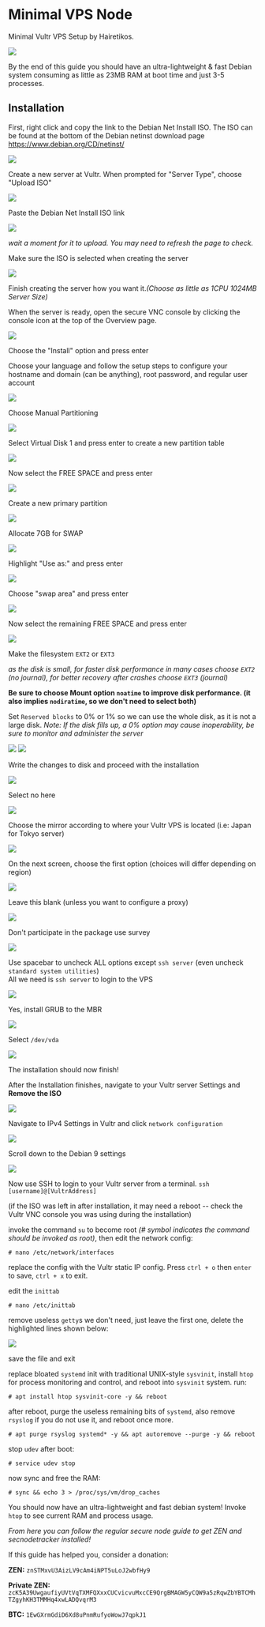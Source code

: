 # Minimal VPS Node
Minimal Vultr VPS Setup by Hairetikos.

<img src="./img/2823mbram.png">

By the end of this guide you should have an ultra-lightweight & fast Debian system consuming as little as 23MB RAM at boot time and just 3-5 processes.

## Installation

First, right click and copy the link to the Debian Net Install ISO.  The ISO can be found at the bottom of the Debian netinst download page https://www.debian.org/CD/netinst/

<img src="./img/netinst.png">

Create a new server at Vultr.  When prompted for "Server Type", choose "Upload ISO"

<img src="./img/iso.png">

Paste the Debian Net Install ISO link

<img src="./img/upl.png">

*wait a moment for it to upload.  You may need to refresh the page to check.*

Make sure the ISO is selected when creating the server

<img src="./img/iso2.png">

Finish creating the server how you want it.*(Choose as little as 1CPU 1024MB Server Size)*

When the server is ready, open the secure VNC console by clicking the console icon at the top of the Overview page.

<img src="./img/cons.jpg">

Choose the "Install" option and press enter

Choose your language and follow the setup steps to configure your hostname and domain (can be anything), root password, and regular user account

<img src="./img/lang.png">

Choose Manual Partitioning

<img src="./img/4part.png">

Select Virtual Disk 1 and press enter to create a new partition table

<img src="./img/5fs.png">

Now select the FREE SPACE and press enter

<img src="./img/6fs.png">

Create a new primary partition

<img src="./img/7pri.png">

Allocate 7GB for SWAP

<img src="./img/8swp.png">

Highlight "Use as:" and press enter

<img src="./img/9useas.png">

Choose "swap area" and press enter

<img src="./img/10swp.png">

Now select the remaining FREE SPACE and press enter

<img src="./img/11.png">

Make the filesystem `EXT2` or `EXT3`

*as the disk is small, for faster disk performance in many cases choose `EXT2` (no journal), for better recovery after crashes choose `EXT3` (journal)*

**Be sure to choose Mount option `noatime` to improve disk performance.
(it also implies `nodiratime`, so we don't need to select both)**

Set `Reserved blocks` to 0% or 1% so we can use the whole disk, as it is not a large disk.
*Note:  If the disk fills up, a 0% option may cause inoperability, be sure to monitor and administer the server*

<img src="./img/12.png">
<img src="./img/13noatime.png">

Write the changes to disk and proceed with the installation

<img src="./img/14fin.png">

Select no here

<img src="./img/15no.png">

Choose the mirror according to where your Vultr VPS is located (i.e:  Japan for Tokyo server)

<img src="./img/16pkg.png">

On the next screen, choose the first option (choices will differ depending on region)

<img src="./img/17top.png">

Leave this blank (unless you want to configure a proxy)

<img src="./img/18blank.png">

Don't participate in the package use survey

<img src="./img/19popcon.png">

Use spacebar to uncheck ALL options except `ssh server` (even uncheck `standard system utilities`)<br>
All we need is `ssh server` to login to the VPS

<img src="./img/20ssh.png">

Yes, install GRUB to the MBR

<img src="./img/21grub.png">

Select `/dev/vda`

<img src="./img/22grub.png">

The installation should now finish!

After the Installation finishes, navigate to your Vultr server Settings and **Remove the ISO**

<img src="./img/23removeiso.png">

Navigate to IPv4 Settings in Vultr and click `network configuration`

<img src="./img/25net.png">

Scroll down to the Debian 9 settings

<img src="./img/26net.png">

Now use SSH to login to your Vultr server from a terminal.
`ssh [username]@[VultrAddress]`

(if the ISO was left in after installation, it may need a reboot -- check the Vultr VNC console you was using during the installation)

invoke the command `su` to become root *(# symbol indicates the command should be invoked as root)*, then edit the network config:

`# nano /etc/network/interfaces`

replace the config with the Vultr static IP config.  Press `ctrl + o` then `enter` to save, `ctrl + x` to exit.

edit the `inittab`

`# nano /etc/inittab`

remove useless `getty`s we don't need, just leave the first one, delete the highlighted lines shown below:

<img src="./img/27inittab.png">

save the file and exit

replace bloated `systemd` init with traditional UNIX-style `sysvinit`, install `htop` for process monitoring and control, and reboot into `sysvinit` system. run:

`# apt install htop sysvinit-core -y && reboot`

after reboot, purge the useless remaining bits of `systemd`, also remove `rsyslog` if you do not use it, and reboot once more.

`# apt purge rsyslog systemd* -y && apt autoremove --purge -y && reboot`

stop `udev` after boot:

`# service udev stop`

now sync and free the RAM:

`# sync && echo 3 > /proc/sys/vm/drop_caches`

You should now have an ultra-lightweight and fast debian system!
Invoke `htop` to see current RAM and process usage.

*From here you can follow the regular secure node guide to get ZEN and secnodetracker installed!*

If this guide has helped you, consider a donation:

**ZEN:** `znSTMxvU3AizLV9cAm4iNPT5uLoJ2wbfHy9`

**Private ZEN:** `zcK5A39UwgaufiyUVtVqTXMFQXxxCUCvicvuMxcCE9QrgBMAGW5yCQW9a5zRqwZbYBTCMhTZgyhKH3TMMHq4xwLADQvqrM3`

**BTC:** `1EwGXrmGdiD6Xd8uPnmRufyoWowJ7qpkJ1`
